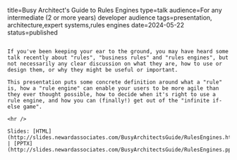 title=Busy Architect's Guide   to Rules Engines
type=talk
audience=For any intermediate (2 or more years) developer audience
tags=presentation, architecture,expert systems,rules engines
date=2024-05-22
status=published
~~~~~~

If you've been keeping your ear to the ground, you may have heard some talk recently about "rules", "business rules" and "rules engines", but not necessarily any clear discussion on what they are, how to use or design them, or why they might be useful or important.

This presentation puts some concrete definition around what a "rule" is, how a "rule engine" can enable your users to be more agile than they ever thought possible, how to decide when it's right to use a rule engine, and how you can (finally!) get out of the "infinite if-else game".
    
<hr />

Slides: [HTML](http://slides.newardassociates.com/BusyArchitectsGuide/RulesEngines.html) | [PPTX](http://slides.newardassociates.com/BusyArchitectsGuide/RulesEngines.pptx)
